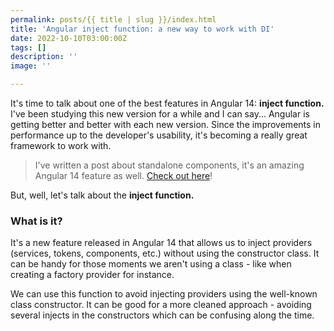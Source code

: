 ```yaml
---
permalink: posts/{{ title | slug }}/index.html
title: 'Angular inject function: a new way to work with DI'
date: 2022-10-10T03:00:00Z
tags: []
description: ''
image: ''

---
```

It's time to talk about one of the best features in Angular 14: **inject function.**  I've been studying this new version for a while and I can say... Angular is getting better and better with each new version. Since the improvements in performance up to the developer's usability, it's becoming a really great framework to work with. 

> I've written a post about standalone components, it's an amazing Angular 14 feature as well. [Check out here](https://www.henriquecustodia.dev/posts/angular-standalone-components:-say-goodbye-to-ngmodules/)!

But, well, let's talk about the **inject function.** 

### What is it?

It's a new feature released in Angular 14 that allows us to inject providers (services, tokens, components, etc.) without using the constructor class. It can be handy for those moments we aren't using a class - like when creating a factory provider for instance. 

We can use this function to avoid injecting providers using the well-known class constructor. It can be good for a more cleaned approach - avoiding several injects in the constructors which can be confusing along the time. 